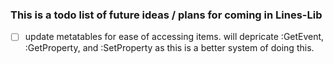 ###  This is a todo list of future ideas / plans for coming in Lines-Lib

- [ ] update metatables for ease of accessing items. will depricate :GetEvent, :GetProperty, and :SetProperty as this is a better system of doing this. 
